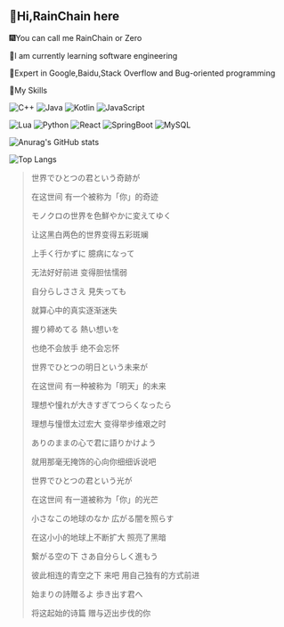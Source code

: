 ## :wave:Hi,RainChain here

:fireworks:You can call me RainChain or Zero

:book:I am currently learning software engineering

:muscle:Expert in Google,Baidu,Stack Overflow and Bug-oriented programming

:balloon:My Skills

![C++](https://img.shields.io/badge/-C++-a0cdf6?style=flat-square&logo=c%2B%2B&logoColor=fff)
![Java](https://img.shields.io/badge/-Java-eb6e25?style=flat-square&logo=Java&logoColor=fff)
![Kotlin](https://img.shields.io/badge/-Kotlin-e9a3f6?style=flat-square&logo=Kotlin&logoColor=fff)
![JavaScript](https://img.shields.io/badge/-JavaScript-f1e968?style=flat-square&logo=javascript&logoColor=fff)

![Lua](https://img.shields.io/badge/-Lua-6756ef?style=flat-square&logo=Lua&logoColor=fff)
![Python](https://img.shields.io/badge/-Python-3e74a2?style=flat-square&logo=Python&logoColor=fff)
![React](https://img.shields.io/badge/-React-2d98ce?style=flat-square&logo=React&logoColor=fff)
![SpringBoot](https://img.shields.io/badge/-SpringBoot-87f37f?style=flat-square&logo=SpringBoot&logoColor=fff)
![MySQL](https://img.shields.io/badge/-MySQL-4479A1?style=flat-square&logo=MySQL&logoColor=fff)

![Anurag's GitHub stats](https://github-readme-stats.vercel.app/api?username=RainChain-Zero&count_private=true)

![Top Langs](https://github-readme-stats.vercel.app/api/top-langs/?username=RainChain-Zero&layout=compact)

> 世界でひとつの君という奇跡が 
> 
> 在这世间 有一个被称为「你」的奇迹
> 
> モノクロの世界を色鮮やかに変えてゆく
> 
> 让这黑白两色的世界变得五彩斑斓
> 
> 上手く行かずに 臆病になって
> 
> 无法好好前进 变得胆怯懦弱
> 
> 自分らしささえ 見失っても
> 
> 就算心中的真实逐渐迷失
> 
> 握り締めてる 熱い想いを
> 
> 也绝不会放手 绝不会忘怀
> 
> 世界でひとつの明日という未来が
> 
> 在这世间 有一种被称为「明天」的未来
> 
> 理想や憧れが大きすぎてつらくなったら
> 
> 理想与憧憬太过宏大 变得举步维艰之时
> 
> ありのままの心で君に語りかけよう
> 
> 就用那毫无掩饰的心向你细细诉说吧
> 
> 世界でひとつの君という光が
> 
> 在这世间 有一道被称为「你」的光芒
> 
> 小さなこの地球のなか 広がる闇を照らす
> 
> 在这小小的地球上不断扩大 照亮了黑暗
> 
> 繋がる空の下 さあ自分らしく進もう
> 
> 彼此相连的青空之下 来吧 用自己独有的方式前进
> 
> 始まりの詩贈るよ 歩き出す君へ
> 
> 将这起始的诗篇 赠与迈出步伐的你
